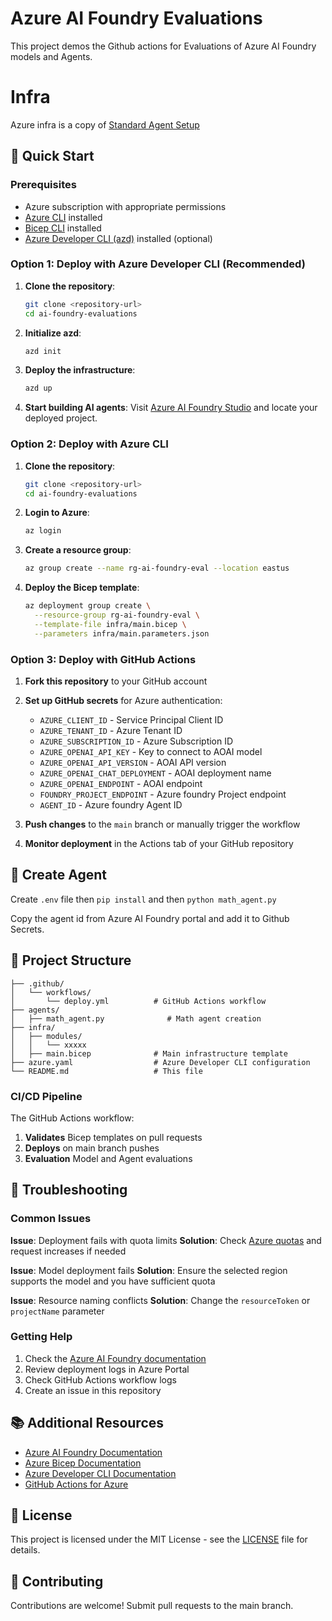 # Azure AI Foundry Evaluations

This project demos the Github actions for Evaluations of Azure AI Foundry models and Agents.

# Infra
Azure infra is a copy of [Standard Agent Setup](https://github.com/azure-ai-foundry/foundry-samples/blob/main/samples/microsoft/infrastructure-setup/41-standard-agent-setup/README.md)


## 🚀 Quick Start

### Prerequisites

- Azure subscription with appropriate permissions
- [Azure CLI](https://docs.microsoft.com/en-us/cli/azure/install-azure-cli) installed
- [Bicep CLI](https://docs.microsoft.com/en-us/azure/azure-resource-manager/bicep/install) installed
- [Azure Developer CLI (azd)](https://docs.microsoft.com/en-us/azure/developer/azure-developer-cli/install-azd) installed (optional)

### Option 1: Deploy with Azure Developer CLI (Recommended)

1. **Clone the repository**:
   ```bash
   git clone <repository-url>
   cd ai-foundry-evaluations
   ```

2. **Initialize azd**:
   ```bash
   azd init
   ```

3. **Deploy the infrastructure**:
   ```bash
   azd up
   ```

4. **Start building AI agents**:
   Visit [Azure AI Foundry Studio](https://ai.azure.com) and locate your deployed project.

### Option 2: Deploy with Azure CLI

1. **Clone the repository**:
   ```bash
   git clone <repository-url>
   cd ai-foundry-evaluations
   ```

2. **Login to Azure**:
   ```bash
   az login
   ```

3. **Create a resource group**:
   ```bash
   az group create --name rg-ai-foundry-eval --location eastus
   ```

4. **Deploy the Bicep template**:
   ```bash
   az deployment group create \
     --resource-group rg-ai-foundry-eval \
     --template-file infra/main.bicep \
     --parameters infra/main.parameters.json
   ```

### Option 3: Deploy with GitHub Actions

1. **Fork this repository** to your GitHub account

2. **Set up GitHub secrets** for Azure authentication:
   - `AZURE_CLIENT_ID` - Service Principal Client ID
   - `AZURE_TENANT_ID` - Azure Tenant ID
   - `AZURE_SUBSCRIPTION_ID` - Azure Subscription ID
   - `AZURE_OPENAI_API_KEY` - Key to connect to AOAI model
   - `AZURE_OPENAI_API_VERSION` - AOAI API version
   - `AZURE_OPENAI_CHAT_DEPLOYMENT` - AOAI deployment name
   - `AZURE_OPENAI_ENDPOINT` - AOAI endpoint
   - `FOUNDRY_PROJECT_ENDPOINT` - Azure foundry Project endpoint
   - `AGENT_ID` - Azure foundry Agent ID

3. **Push changes** to the `main` branch or manually trigger the workflow

4. **Monitor deployment** in the Actions tab of your GitHub repository

## 🚀 Create Agent

Create `.env` file then `pip install` and then `python math_agent.py`

Copy the agent id from Azure AI Foundry portal and add it to Github Secrets.

## 📁 Project Structure

```
├── .github/
│   └── workflows/
│       └── deploy.yml          # GitHub Actions workflow
├── agents/
│   ├── math_agent.py              # Math agent creation
├── infra/
│   ├── modules/
│   │   └── xxxxx
│   ├── main.bicep              # Main infrastructure template
├── azure.yaml                  # Azure Developer CLI configuration
└── README.md                   # This file
```

### CI/CD Pipeline

The GitHub Actions workflow:

1. **Validates** Bicep templates on pull requests
2. **Deploys** on main branch pushes
3. **Evaluation** Model and Agent evaluations

## 🔧 Troubleshooting

### Common Issues

**Issue**: Deployment fails with quota limits
**Solution**: Check [Azure quotas](https://docs.microsoft.com/en-us/azure/azure-resource-manager/management/azure-subscription-service-limits) and request increases if needed

**Issue**: Model deployment fails
**Solution**: Ensure the selected region supports the model and you have sufficient quota

**Issue**: Resource naming conflicts
**Solution**: Change the `resourceToken` or `projectName` parameter

### Getting Help

1. Check the [Azure AI Foundry documentation](https://docs.microsoft.com/en-us/azure/ai-studio/)
2. Review deployment logs in Azure Portal
3. Check GitHub Actions workflow logs
4. Create an issue in this repository

## 📚 Additional Resources

- [Azure AI Foundry Documentation](https://docs.microsoft.com/en-us/azure/ai-studio/)
- [Azure Bicep Documentation](https://docs.microsoft.com/en-us/azure/azure-resource-manager/bicep/)
- [Azure Developer CLI Documentation](https://docs.microsoft.com/en-us/azure/developer/azure-developer-cli/)
- [GitHub Actions for Azure](https://docs.microsoft.com/en-us/azure/developer/github/)

## 📄 License

This project is licensed under the MIT License - see the [LICENSE](LICENSE) file for details.

## 🤝 Contributing

Contributions are welcome! Submit pull requests to the main branch.

